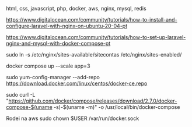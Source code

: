 html, css, javascript, php, docker, aws, nginx, mysql, redis

https://www.digitalocean.com/community/tutorials/how-to-install-and-configure-laravel-with-nginx-on-ubuntu-20-04-pt

https://www.digitalocean.com/community/tutorials/how-to-set-up-laravel-nginx-and-mysql-with-docker-compose-pt


sudo ln -s /etc/nginx/sites-available/sitecontas /etc/nginx/sites-enabled/

docker compose up --scale app=3

sudo yum-config-manager     --add-repo     https://download.docker.com/linux/centos/docker-ce.repo

sudo curl -L "https://github.com/docker/compose/releases/download/2.7.0/docker-compose-$(uname -s)-$(uname -m)" -o /usr/local/bin/docker-compose

Rodei na aws
sudo chown $USER /var/run/docker.sock